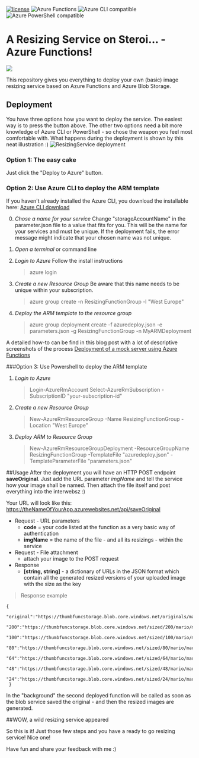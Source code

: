[![license](https://img.shields.io/github/license/mashape/apistatus.svg?maxAge=2592000)]() <img src="https://img.shields.io/badge/azure-functions-ffba1c.svg" alt="Azure Functions" /> <img src="https://img.shields.io/badge/Azure CLI-compatible-brightgreen.svg" alt="Azure CLI compatible" /> <img src="https://img.shields.io/badge/PowerShell-compatible-brightgreen.svg" alt="Azure PowerShell compatible" /> 

# A Resizing Service on Steroi... - Azure Functions!

<a href="https://azuredeploy.net/?repository=https://github.com/codePrincess/resizingService" target="_blank">
    <img src="http://azuredeploy.net/deploybutton.png"/>
</a>

This repository gives you everything to deploy your own (basic) image resizing service based on Azure Functions and Azure Blob Storage.

## Deployment
You have three options how you want to deploy the service. The easiest way is to press the button above. The other two options need a bit more knowledge of Azure CLI or PowerShell - so chose the weapon you feel most comfortable with. What happens during the deployment is shown by this neat illustration :)
<img src="https://dl.dropboxusercontent.com/s/60t6j0bi4my0g7h/resize_deployment.jpg" alt="ResizingService deployment" />


### Option 1: The easy cake
Just click the "Deploy to Azure" button. 

### Option 2: Use Azure CLI to deploy the ARM template

If you haven't already installed the Azure CLI, you download the installable here:
[Azure CLI download](https://azure.microsoft.com/en-us/documentation/articles/xplat-cli-install/)

0. *Chose a name for your service*
    Change "storageAccountName" in the parameter.json file to a value that fits for you. This will be the name for your services and must be unique. If the deployment fails, the error message might indicate that your chosen name was not unique.
1. *Open a terminal* or command line
2. *Login to Azure*
   Follow the install instructions
    > azure login
   
2. *Create a new Resource Group*
    Be aware that this name needs to be unique within your subscription.
    > azure group create -n ResizingFunctionGroup -l "West Europe"
    
3. *Deploy the ARM template to the resource group*
    > azure group deployment create -f azuredeploy.json -e parameters.json -g ResizingFunctionGroup -n MyARMDeployment

A detailed how-to can be find in this blog post with a lot of descriptive screenshots of the process
[Deployment of a mock server using Azure Functions](https://medium.com/@codeprincess/get-your-funky-mock-server-7ca82ce9c35a#.mdy589d1m)

###Option 3: Use Powershell to deploy the ARM template
1. *Login to Azure*
    > Login-AzureRmAccount
    Select-AzureRmSubscription -SubscriptionID "your-subscription-id"
    
2. *Create a new Resource Group*
    > New-AzureRmResourceGroup -Name ResizingFunctionGroup -Location "West Europe"
    
3. *Deploy ARM to Resource Group*
    > New-AzureRmResourceGroupDeployment -ResourceGroupName ResizingFunctionGroup -TemplateFile "azuredeploy.json" -TemplateParameterFile "parameters.json"

##Usage
After the deployment you will have an HTTP POST endpoint **saveOriginal**. Just add the URL parameter *imgName* and tell the service how your image shall be named. Then attach the file itself and post everything into the interwebsz :)

Your URL will look like this: https://theNameOfYourApp.azurewebsites.net/api/saveOriginal

- Request - URL parameters
  - **code** = your code listed at the function as a very basic way of authentication
  - **imgName** = the name of the file - and all its resizings - within the service
- Request - File attachment
  - attach your image to the POST request
- Response
  - **[string, string]** - a dictionary of URLs in the JSON format which contain all the generated resized versions of your uploaded image with the size as the key

> Response example
~~~~
{
 "original":"https://thumbfuncstorage.blob.core.windows.net/originals/mario/mario.jpeg",
 "200":"https://thumbfuncstorage.blob.core.windows.net/sized/200/mario/mario.jpeg",
 "100":"https://thumbfuncstorage.blob.core.windows.net/sized/100/mario/mario.jpeg",
 "80":"https://thumbfuncstorage.blob.core.windows.net/sized/80/mario/mario.jpeg",
 "64":"https://thumbfuncstorage.blob.core.windows.net/sized/64/mario/mario.jpeg",
 "48":"https://thumbfuncstorage.blob.core.windows.net/sized/48/mario/mario.jpeg",
 "24":"https://thumbfuncstorage.blob.core.windows.net/sized/24/mario/mario.jpeg"
 }
~~~~

In the "background" the second deployed function will be called as soon as the blob service saved the original - and then  the resized images are generated. 

##WOW, a wild resizing service appeared

So this is it! Just those few steps and you have a ready to go resizing service!
Nice one!

Have fun and share your feedback with me :)
